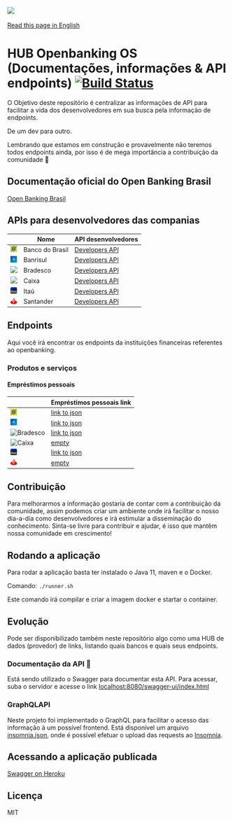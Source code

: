 ![](src/main/resources/static/src/main/resources/static/logos/logo.png)

[Read this page in English](en-us/README.md)

# HUB Openbanking OS (Documentações, informações & API endpoints) [![Build Status](https://travis-ci.com/murilokprado/open-banking-endpoints.svg?branch=main)](https://travis-ci.com/murilokprado/open-banking-endpoints)
O Objetivo deste repositório é centralizar as informações de API para facilitar a vida dos desenvolvedores em sua busca pela informação de endpoints.

De um dev para outro.

Lembrando que estamos em construção e provavelmente não teremos todos endpoints ainda, por isso é de mega importância a contribuição da comunidade :construction_worker:

## Documentação oficial do Open Banking Brasil
[Open Banking Brasil](https://openbankingbrasil.org.br/?cookie=true)

## APIs para desenvolvedores das companias
|  | Nome |  API desenvolvedores
| ------ | ------ | ----- |
| <img src="src/main/resources/static/logos/bb-favicon.png" width="15"> | Banco do Brasil | [Developers API](https://apoio.developers.bb.com.br/referency)
| <img src="src/main/resources/static/logos/banrisul-favicon.png" width="15"> | Banrisul | [Developers API](https://developers.banrisul.com.br/pages/allApis.html#openbanking)
| <img src="src/main/resources/static/logos/bradesco-favicon.ico" width="15"> | Bradesco | [Developers API](https://developers.bradesco.com.br/)
| <img src="src/main/resources/static/logos/caixa-favicon.ico" width="15"> | Caixa | [Developers API](https://desenvolvedores.caixa.gov.br/api-catalog)
| <img src="src/main/resources/static/logos/itau-favicon.ico" width="15"> | Itaú | [Developers API](https://developer.itau.com.br/api-catalog/openbanking)
| <img src="src/main/resources/static/logos/santander-favicon.png" width="15"> | Santander | [Developers API](https://www.santander.pt/open-banking/developers#)

## Endpoints
Aqui você irá encontrar os endpoints da instituições financeiras referentes ao openbanking.

### Produtos e serviços

#### Empréstimos pessoais
|  | Empréstimos pessoais link
| ------ | ------ | 
| <img src="src/main/resources/static/logos/bb-favicon.png" width="15" title="Banco do Brasil"> | [link to json](https://opendata.api.bb.com.br/open-banking/products-services/v1/personal-loans)
| <img src="src/main/resources/static/logos/banrisul-favicon.png" width="15" title="Banrisul"> | [link to json](https://openbanking.banrisul.com.br/open-banking/products-services/v1/personal-loans)
| <img src="src/main/resources/static/logos/bradesco-favicon.ico" width="15" title="Bradesco"> | [link to json](https://api.bradesco.com/bradesco/open-banking/products-services/v1/personal-loans)
| <img src="src/main/resources/static/logos/caixa-favicon.ico" width="15" title="Caixa"> | [empty](empty)
| <img src="src/main/resources/static/logos/itau-favicon.ico" width="15" title="Itaú"> | [link to json](https://api.itau/open-banking/products-services/v1/personal-loans)
| <img src="src/main/resources/static/logos/santander-favicon.png" width="15" title="Santander"> | [empty](empty)

## Contribuição
Para melhorarmos a informação gostaria de contar com a contribuição da comunidade, assim podemos criar um ambiente onde irá facilitar o nosso dia-a-dia como desenvolvedores e irá estimular a disseminação do conhecimento. Sinta-se livre para contribuir e ajudar, é isso que mantêm nossa comunidade em crescimento!

## Rodando a aplicação
Para rodar a aplicação basta ter instalado o Java 11, maven e o Docker.

Comando:
`./runner.sh`

Este comando irá compilar e criar a imagem docker e startar o container.

## Evolução
Pode ser disponibilizado também neste repositório algo como uma HUB de dados (provedor) de links, 
listando quais bancos e quais seus endpoints.

### Documentação da API :memo:
Está sendo utilizado o Swagger para documentar esta API. 
Para acessar, suba o servidor e acesse o link [localhost:8080/swagger-ui/index.html](http://localhost:8080/swagger-ui/index.html)

### GraphQLAPI
Neste projeto foi implementado o GraphQL para facilitar o acesso das informação à um possível frontend.
Está disponível um arquivo [insomnia.json](insomnia.json), onde é possível efetuar o upload das requests ao 
[Insomnia](https://insomnia.rest/download/).

## Acessando a aplicação publicada
[Swagger on Heroku](https://openbanking-br.herokuapp.com/swagger-ui/index.html#/participants-controller/getParticipantsUsingGET)

## Licença
MIT 
